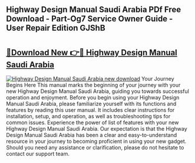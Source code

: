 ## Highway Design Manual Saudi Arabia PDf Free Download - Part-Og7 Service Owner Guide - User Repair Edition GJShB

# <h2><a href="http://bc65772.oget.top/?id=Highway+Design+Manual+Saudi+Arabia">🔗Download New 👉🔴 Highway Design Manual Saudi Arabia</a></h2>

[![Highway Design Manual Saudi Arabia new download](https://i.imgur.com/5g1atiW.png)](http://bc65772.oget.top/?id=Highway+Design+Manual+Saudi+Arabia)
Your Journey Begins Here This manual marks the beginning of your journey with your new Highway Design Manual Saudi Arabia, guiding you towards successful operation and enjoyment. Before you begin using your Highway Design Manual Saudi Arabia, please familiarize yourself with its functions and features by reading this user manual. It includes clear instructions for installation, setup, and operation, as well as troubleshooting tips for common issues. Experience the power of list of features with your new Highway Design Manual Saudi Arabia. Our expectation is that the Highway Design Manual Saudi Arabia has been a clear and easy-to-understand resource in your journey to becoming proficient in using your new gadget. Should you need any assistance or clarification, please do not hesitate to contact our support team.
